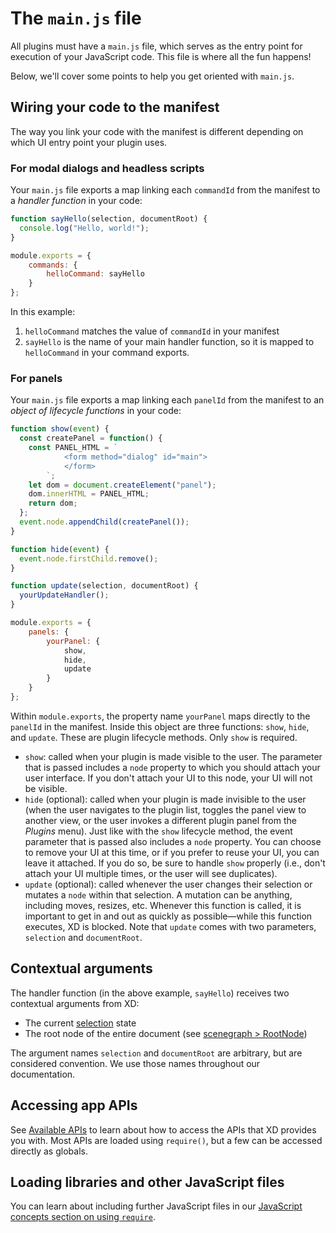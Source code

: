 # The `main.js` file

All plugins must have a `main.js` file, which serves as the entry point for execution of your JavaScript code. This file is where all the fun happens!

Below, we'll cover some points to help you get oriented with `main.js`.

## Wiring your code to the manifest

The way you link your code with the manifest is different depending on which UI entry point your plugin uses.

### For modal dialogs and headless scripts

Your `main.js` file exports a map linking each `commandId` from the manifest to a _handler function_ in your code:

```js
function sayHello(selection, documentRoot) {
  console.log("Hello, world!");
}

module.exports = {
    commands: {
        helloCommand: sayHello
    }
};
```

In this example:

1. `helloCommand` matches the value of `commandId` in your manifest
1. `sayHello` is the name of your main handler function, so it is mapped to `helloCommand` in your command exports.

### For panels

Your `main.js` file exports a map linking each `panelId` from the manifest to an _object of lifecycle functions_ in your code:

```js
function show(event) {
  const createPanel = function() {
    const PANEL_HTML = `
            <form method="dialog" id="main">
            </form>
        `;
    let dom = document.createElement("panel");
    dom.innerHTML = PANEL_HTML;
    return dom;
  };
  event.node.appendChild(createPanel());
}

function hide(event) {
  event.node.firstChild.remove();
}

function update(selection, documentRoot) {
  yourUpdateHandler();
}

module.exports = {
    panels: {
        yourPanel: {
            show,
            hide,
            update
        }
    }
};
```

Within `module.exports`, the property name `yourPanel` maps directly to the `panelId` in the manifest. Inside this object are three functions: `show`, `hide`, and `update`. These are plugin lifecycle methods. Only `show` is required.

- `show`: called when your plugin is made visible to the user. The parameter that is passed includes a `node` property to which you should attach your user interface. If you don't attach your UI to this node, your UI will not be visible.
- `hide` (optional): called when your plugin is made invisible to the user (when the user navigates to the plugin list, toggles the panel view to another view, or the user invokes a different plugin panel from the _Plugins_ menu). Just like with the `show` lifecycle method, the event parameter that is passed also includes a `node` property. You can choose to remove your UI at this time, or if you prefer to reuse your UI, you can leave it attached. If you do so, be sure to handle `show` properly (i.e., don't attach your UI multiple times, or the user will see duplicates).
- `update` (optional): called whenever the user changes their selection or mutates a `node` within that selection. A mutation can be anything, including moves, resizes, etc. Whenever this function is called, it is important to get in and out as quickly as possible—while this function executes, XD is blocked. Note that `update` comes with two parameters, `selection` and `documentRoot`.

## Contextual arguments

The handler function (in the above example, `sayHello`) receives two contextual arguments from XD:

- The current [selection](../selection.md) state
- The root node of the entire document (see [scenegraph > RootNode](../scenegraph.md#rootnode))

The argument names `selection` and `documentRoot` are arbitrary, but are considered convention. We use those names throughout our documentation.

## Accessing app APIs

See [Available APIs](../core/apis.md) to learn about how to access the APIs that XD provides you with. Most APIs are loaded using `require()`, but a few can be accessed directly as globals.

## Loading libraries and other JavaScript files

You can learn about including further JavaScript files in our [JavaScript concepts section on using `require`](/reference/javascript/javascript-support.html#can-i-use-require).

